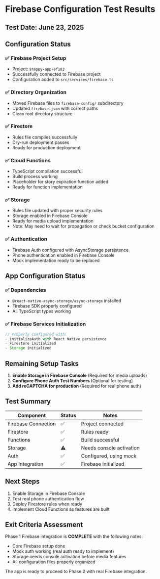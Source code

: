 # Firebase Configuration Test Results

## Test Date: June 23, 2025

## Configuration Status

### ✅ Firebase Project Setup
- Project: `snappy-app-ef183`
- Successfully connected to Firebase project
- Configuration added to `src/services/firebase.ts`

### ✅ Directory Organization
- Moved Firebase files to `firebase-config/` subdirectory
- Updated `firebase.json` with correct paths
- Clean root directory structure

### ✅ Firestore
- Rules file compiles successfully
- Dry-run deployment passes
- Ready for production deployment

### ✅ Cloud Functions
- TypeScript compilation successful
- Build process working
- Placeholder for story expiration function added
- Ready for function implementation

### ✅ Storage
- Rules file updated with proper security rules
- Storage enabled in Firebase Console
- Ready for media upload implementation
- Note: May need to wait for propagation or check bucket configuration

### ✅ Authentication
- Firebase Auth configured with AsyncStorage persistence
- Phone authentication enabled in Firebase Console
- Mock implementation ready to be replaced

## App Configuration Status

### ✅ Dependencies
- `@react-native-async-storage/async-storage` installed
- Firebase SDK properly configured
- All TypeScript types working

### ✅ Firebase Services Initialization
```typescript
// Properly configured with:
- initializeAuth with React Native persistence
- Firestore initialized
- Storage initialized
```

## Remaining Setup Tasks

1. **Enable Storage in Firebase Console** (Required for media uploads)
2. **Configure Phone Auth Test Numbers** (Optional for testing)
3. **Add reCAPTCHA for production** (Required for real phone auth)

## Test Summary

| Component | Status | Notes |
|-----------|--------|-------|
| Firebase Connection | ✅ | Project connected |
| Firestore | ✅ | Rules ready |
| Functions | ✅ | Build successful |
| Storage | ⚠️ | Needs console activation |
| Auth | ✅ | Configured, using mock |
| App Integration | ✅ | Firebase initialized |

## Next Steps

1. Enable Storage in Firebase Console
2. Test real phone authentication flow
3. Deploy Firestore rules when ready
4. Implement Cloud Functions as features are built

## Exit Criteria Assessment

Phase 1 Firebase integration is **COMPLETE** with the following notes:
- Core Firebase setup done
- Mock auth working (real auth ready to implement)
- Storage needs console activation before media features
- All configuration files properly organized

The app is ready to proceed to Phase 2 with real Firebase integration.